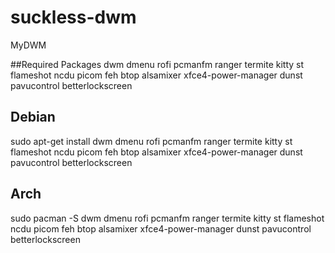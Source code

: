 # suckless-dwm
MyDWM

##Required Packages
dwm dmenu rofi pcmanfm ranger termite kitty st flameshot ncdu picom feh btop alsamixer xfce4-power-manager dunst pavucontrol betterlockscreen

## Debian
sudo apt-get install dwm dmenu rofi pcmanfm ranger termite kitty st flameshot ncdu picom feh btop alsamixer xfce4-power-manager dunst pavucontrol betterlockscreen

## Arch
sudo pacman -S dwm dmenu rofi pcmanfm ranger termite kitty st flameshot ncdu picom feh btop alsamixer xfce4-power-manager dunst pavucontrol betterlockscreen

